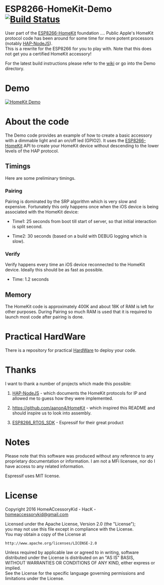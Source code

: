 # ESP8266-HomeKit-Demo [![Build Status](https://travis-ci.org/HomeACcessoryKid/ESP8266-HomeKit-Demo.svg?branch=master)](https://travis-ci.org/HomeACcessoryKid/ESP8266-HomeKit-Demo)
User part of the [ESP8266-HomeKit](https://github.com/HomeACcessoryKid/ESP8266-HomeKit) foundation
....
Public Apple's HomeKit protocol code has been around for some time for more potent processors
(notably [HAP-NodeJS](https://github.com/KhaosT/HAP-NodeJS)).  
This is a rewrite for the ESP8266 for you to play with. Note that this does not get you a certified HomeKit accessory!

For the latest build instructions please refer to the [wiki](https://github.com/HomeACcessoryKid/ESP8266-HomeKit-Demo/wiki) or go into the Demo directory.

# Demo

[![HomeKit Demo](https://img.youtube.com/vi/Xnr-utWDIR8/0.jpg)](https://www.youtube.com/watch?v=Xnr-utWDIR8)

# About the code

The Demo code provides an example of how to create a basic accessory with a dimmable light and an on/off led (GPIO2).
It uses the [ESP8266-HomeKit](https://github.com/HomeACcessoryKid/ESP8266-HomeKit) API to create your HomeKit device without descending to the lower levels of the HAP protocol.

## Timings

Here are some preliminary timings. 

### Pairing

Pairing is dominated by the SRP algorithm which is very slow and expensive. Fortunately this only happens once when the iOS device is being associated with the HomeKit device:

- Time1: 25 seconds from boot till start of server, so that initial interaction is split second.

- Time2: 30 seconds (based on a build with DEBUG logging which is slow).

### Verify

Verify happens every time an iOS device reconnected to the HomeKit device. Ideally this should be as fast as possible.

- Time: 1.2 seconds

## Memory

The HomeKit code is approximately 400K and about 18K of RAM is left for other purposes. During Pairing so much RAM is used that it is required to launch most code after pairing is done.

# Practical HardWare

There is a repository for practical [HardWare](https://github.com/HomeACcessoryKid/HardWare) to deploy your code.

# Thanks

I want to thank a number of projects which made this possible:

1. [HAP-NodeJS](https://github.com/KhaosT/HAP-NodeJS) - which documents the HomeKit protocols for IP and allowed me to guess how they
were implemented.

2. https://github.com/aanon4/HomeKit - which inspired this README and should inspire us to look into assembly.

3. [ESP8266_RTOS_SDK](https://github.com/espressif/ESP8266_RTOS_SDK) - Espressif for their great product

# Notes

Please note that this software was produced without any reference to any proprietary documentation or information. I am not a MFi licensee, nor do I have access to any related information.

Espressif uses MIT license.  

# License

Copyright 2016 HomeACcessoryKid - HacK - homeaccessorykid@gmail.com

Licensed under the Apache License, Version 2.0 (the "License");  
you may not use this file except in compliance with the License.  
You may obtain a copy of the License at  

    http://www.apache.org/licenses/LICENSE-2.0

Unless required by applicable law or agreed to in writing, software  
distributed under the License is distributed on an "AS IS" BASIS,  
WITHOUT WARRANTIES OR CONDITIONS OF ANY KIND, either express or implied.  
See the License for the specific language governing permissions and  
limitations under the License.
